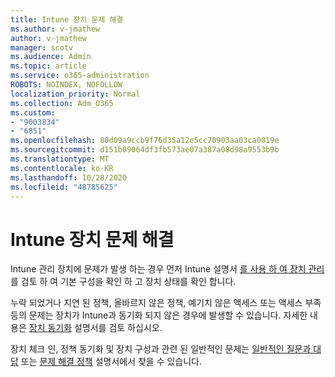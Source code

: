 ```yaml
---
title: Intune 장치 문제 해결
ms.author: v-jmathew
author: v-jmathew
manager: scotv
ms.audience: Admin
ms.topic: article
ms.service: o365-administration
ROBOTS: NOINDEX, NOFOLLOW
localization_priority: Normal
ms.collection: Adm_O365
ms.custom:
- "9003834"
- "6851"
ms.openlocfilehash: 80d09a9ccb9f76d35a12e5cc70903aa03ca0819e
ms.sourcegitcommit: d151b09064df3fb573ae07a387a08d98a9553b9b
ms.translationtype: MT
ms.contentlocale: ko-KR
ms.lasthandoff: 10/28/2020
ms.locfileid: "48785625"
---
```

# <a name="troubleshooting-problems-with-intune-devices"></a>Intune 장치 문제 해결

Intune 관리 장치에 문제가 발생 하는 경우 먼저 Intune 설명서 [를 사용 하 여 장치 관리](https://docs.microsoft.com/mem/intune/protect/endpoint-security-manage-devices) 를 검토 하 여 기본 구성을 확인 하 고 장치 상태를 확인 합니다.

누락 되었거나 지연 된 정책, 올바르지 않은 정책, 예기치 않은 액세스 또는 액세스 부족 등의 문제는 장치가 Intune과 동기화 되지 않은 경우에 발생할 수 있습니다. 자세한 내용은 [장치 동기화](https://docs.microsoft.com/mem/intune/remote-actions/device-sync) 설명서를 검토 하십시오.

장치 체크 인, 정책 동기화 및 장치 구성과 관련 된 일반적인 문제는 [일반적인 질문과 대답](https://docs.microsoft.com/mem/intune/configuration/device-profile-troubleshoot) 또는 [문제 해결 정책](https://docs.microsoft.com/mem/intune/configuration/troubleshoot-policies-in-microsoft-intune) 설명서에서 찾을 수 있습니다.
